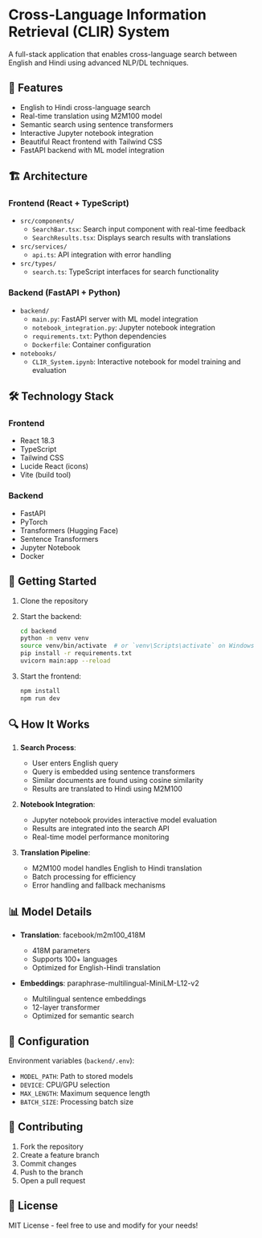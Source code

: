 # Cross-Language Information Retrieval (CLIR) System

A full-stack application that enables cross-language search between English and Hindi using advanced NLP/DL techniques.

## 🚀 Features

- English to Hindi cross-language search
- Real-time translation using M2M100 model
- Semantic search using sentence transformers
- Interactive Jupyter notebook integration
- Beautiful React frontend with Tailwind CSS
- FastAPI backend with ML model integration

## 🏗️ Architecture

### Frontend (React + TypeScript)
- `src/components/`
  - `SearchBar.tsx`: Search input component with real-time feedback
  - `SearchResults.tsx`: Displays search results with translations
- `src/services/`
  - `api.ts`: API integration with error handling
- `src/types/`
  - `search.ts`: TypeScript interfaces for search functionality

### Backend (FastAPI + Python)
- `backend/`
  - `main.py`: FastAPI server with ML model integration
  - `notebook_integration.py`: Jupyter notebook integration
  - `requirements.txt`: Python dependencies
  - `Dockerfile`: Container configuration
- `notebooks/`
  - `CLIR_System.ipynb`: Interactive notebook for model training and evaluation

## 🛠️ Technology Stack

### Frontend
- React 18.3
- TypeScript
- Tailwind CSS
- Lucide React (icons)
- Vite (build tool)

### Backend
- FastAPI
- PyTorch
- Transformers (Hugging Face)
- Sentence Transformers
- Jupyter Notebook
- Docker

## 🚀 Getting Started

1. Clone the repository
2. Start the backend:
   ```bash
   cd backend
   python -m venv venv
   source venv/bin/activate  # or `venv\Scripts\activate` on Windows
   pip install -r requirements.txt
   uvicorn main:app --reload
   ```

3. Start the frontend:
   ```bash
   npm install
   npm run dev
   ```

## 🔍 How It Works

1. **Search Process**:
   - User enters English query
   - Query is embedded using sentence transformers
   - Similar documents are found using cosine similarity
   - Results are translated to Hindi using M2M100

2. **Notebook Integration**:
   - Jupyter notebook provides interactive model evaluation
   - Results are integrated into the search API
   - Real-time model performance monitoring

3. **Translation Pipeline**:
   - M2M100 model handles English to Hindi translation
   - Batch processing for efficiency
   - Error handling and fallback mechanisms

## 📊 Model Details

- **Translation**: facebook/m2m100_418M
  - 418M parameters
  - Supports 100+ languages
  - Optimized for English-Hindi translation

- **Embeddings**: paraphrase-multilingual-MiniLM-L12-v2
  - Multilingual sentence embeddings
  - 12-layer transformer
  - Optimized for semantic search

## 🔧 Configuration

Environment variables (`backend/.env`):
- `MODEL_PATH`: Path to stored models
- `DEVICE`: CPU/GPU selection
- `MAX_LENGTH`: Maximum sequence length
- `BATCH_SIZE`: Processing batch size

## 🤝 Contributing

1. Fork the repository
2. Create a feature branch
3. Commit changes
4. Push to the branch
5. Open a pull request

## 📝 License

MIT License - feel free to use and modify for your needs!